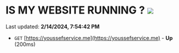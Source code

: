 # IS MY WEBSITE RUNNING ? [![](https://img.shields.io/static/v1?label=Sponsor&message=%E2%9D%A4&logo=GitHub&color=%23fe8e86)](https://github.com/sponsors/<username>)

Last updated: **2/14/2024, 7:54:42 PM**

- `GET` [https://youssefservice.me](https://youssefservice.me) - **Up** (200ms)
